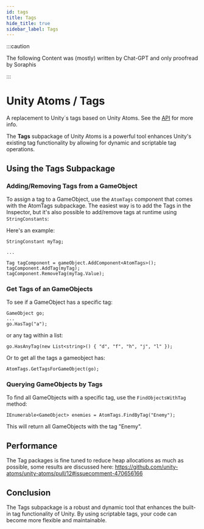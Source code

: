 ```yaml
---
id: tags
title: Tags
hide_title: true
sidebar_label: Tags
---
```


:::caution

The following Content was (mostly) written by Chat-GPT and only proofread by Soraphis

:::

# Unity Atoms / Tags

A replacement to Unity´s tags based on Unity Atoms. See the [API](../api/unityatoms.tags) for more info.

The **Tags** subpackage of Unity Atoms is a powerful tool enhances Unity's existing tag functionality by allowing for dynamic and scriptable tag operations.

## Using the Tags Subpackage

### Adding/Removing Tags from a GameObject

To assign a tag to a GameObject, use the `AtomTags` component that comes with the AtomTags subpackage.  The easiest way is to add the Tags in the Inspector, but it's also possible to add/remove tags at runtime using `StringConstants`:

Here's an example:
```
StringConstant myTag;

...

Tag tagComponent = gameObject.AddComponent<AtomTags>();
tagComponent.AddTag(myTag);
tagComponent.RemoveTag(myTag.Value);
```
### Get Tags of an GameObjects

To see if a GameObject has a specific tag:
```
GameObject go;
...
go.HasTag("a");
```

or any tag within a list:

```
go.HasAnyTag(new List<string>() { "d", "f", "h", "j", "l" });
```

Or to get all the tags a gameobject has:

```
AtomTags.GetTagsForGameObject(go);
```

### Querying GameObjects by Tags

To find all GameObjects with a specific tag, use the `FindObjectsWithTag` method:

```
IEnumerable<GameObject> enemies = AtomTags.FindByTag("Enemy");
```

This will return all GameObjects with the tag "Enemy".

## Performance

The Tag packages is fine tuned to reduce heap allocations as much as possible, some results are discussed here: https://github.com/unity-atoms/unity-atoms/pull/12#issuecomment-470656166

## Conclusion

The Tags subpackage is a robust and dynamic tool that enhances the built-in tag functionality of Unity. By using scriptable tags, your code can become more flexible and maintainable.
